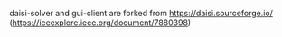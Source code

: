 daisi-solver and gui-client are forked from https://daisi.sourceforge.io/ (https://ieeexplore.ieee.org/document/7880398)

